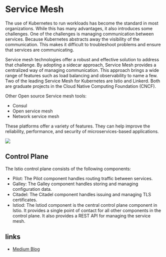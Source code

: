 # Service Mesh

The use of Kubernetes to run workloads has become the standard in most organizations.
While this has many advantages, it also introduces some challenges.
One of the challenges is managing communication between services.
Because Kubernetes abstracts away the visibility of the communication.
This makes it difficult to troubleshoot problems and ensure that services are communicating.

Service mesh technologies offer a robust and effective solution to address that challenge.
By adopting a sidecar approach, Service Mesh provides a centralized way of managing communication.
This approach brings a wide range of features such as load balancing and observability to name a few.
Two of the leading Service Mesh for Kubernetes are Istio and Linkerd.
Both are graduate projects in the Cloud Native Computing Foundation (CNCF).

Other Open source Service mesh tools:

- Consul
- Open service mesh
- Network service mesh

These platforms offer a variety of features.
They can help improve the reliability, performance, and security of microservices-based applications.

![](https://miro.medium.com/v2/resize:fit:1260/format:webp/1*dE01Th9iyq3VQUni9bC2_A.png)

## Control Plane

The Istio control plane consists of the following components:

- Pilot: The Pilot component handles routing traffic between services.
- Galley: The Galley component handles storing and managing configuration data.
- Citadel: The Citadel component handles issuing and managing TLS certificates.
- Istiod: The Istiod component is the central control plane component in Istio. It provides a single point of contact for all other components in the control plane. It also provides a REST API for managing the service mesh.

## links

- [Medium Blog](https://medium.com/@onai.rotich/istio-vs-linkerd-service-mesh-showdown-2023-370937107452)
